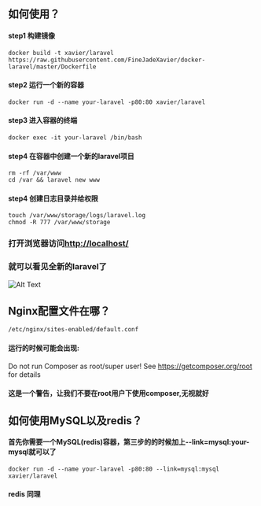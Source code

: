 
## 如何使用？

#### step1 构建镜像
    docker build -t xavier/laravel https://raw.githubusercontent.com/FineJadeXavier/docker-laravel/master/Dockerfile

#### step2 运行一个新的容器
    docker run -d --name your-laravel -p80:80 xavier/laravel

#### step3 进入容器的终端
    docker exec -it your-laravel /bin/bash

#### step4 在容器中创建一个新的laravel项目
    rm -rf /var/www  
    cd /var && laravel new www

#### step4 创建日志目录并给权限
    touch /var/www/storage/logs/laravel.log
    chmod -R 777 /var/www/storage

### 打开浏览器访问[http://localhost/](http://localhost/ "Laravel")

### 就可以看见全新的laravel了

![Alt Text](http://zhio.qiniu.finejadexavier.cn/imageimagelaravel.png)

## Nginx配置文件在哪？
    /etc/nginx/sites-enabled/default.conf

#### 运行的时候可能会出现:

Do not run Composer as root/super user! See https://getcomposer.org/root for details

#### 这是一个警告，让我们不要在root用户下使用composer,无视就好

## 如何使用MySQL以及redis？

#### 首先你需要一个MySQL(redis)容器，第三步的的时候加上--link=mysql:your-mysql就可以了

    docker run -d --name your-laravel -p80:80 --link=mysql:mysql xavier/laravel
    
#### redis 同理

